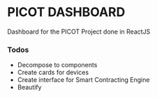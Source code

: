 # PICOT DASHBOARD

Dashboard for the PICOT Project done in ReactJS

### Todos
 - Decompose to components
 - Create cards for devices
 - Create interface for Smart Contracting Engine
 - Beautify

